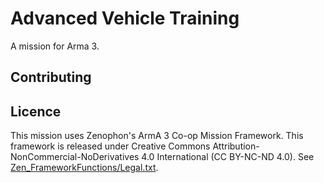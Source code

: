 # Advanced Vehicle Training

A mission for Arma 3.

## Contributing

## Licence

This mission uses Zenophon's ArmA 3 Co-op Mission Framework. This framework is released under Creative Commons Attribution-NonCommercial-NoDerivatives 4.0 International (CC BY-NC-ND 4.0). See [Zen_FrameworkFunctions/Legal.txt]().
